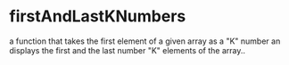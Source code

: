 # firstAndLastKNumbers
 a function that takes the first element of a given array as a "K" number an displays the first and the last number "K" elements of  the array..
